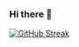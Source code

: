 ### Hi there 👋

[![GitHub Streak](https://streak-stats.demolab.com?user=vvozvv&theme=github-dark&hide_border=true&border_radius=0&card_width=850&card_height=200)](https://git.io/streak-stats)
